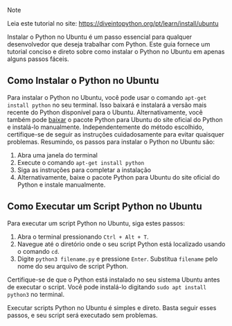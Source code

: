 > [!NOTE]
> Leia este tutorial no site: https://diveintopython.org/pt/learn/install/ubuntu

Instalar o Python no Ubuntu é um passo essencial para qualquer desenvolvedor que deseja trabalhar com Python. Este guia fornece um tutorial conciso e direto sobre como instalar o Python no Ubuntu em apenas alguns passos fáceis.

## Como Instalar o Python no Ubuntu

Para instalar o Python no Ubuntu, você pode usar o comando `apt-get install python` no seu terminal. Isso baixará e instalará a versão mais recente do Python disponível para o Ubuntu. Alternativamente, você também pode [baixar](https://www.python.org/downloads/) o pacote Python para Ubuntu do site oficial do Python e instalá-lo manualmente. Independentemente do método escolhido, certifique-se de seguir as instruções cuidadosamente para evitar quaisquer problemas. Resumindo, os passos para instalar o Python no Ubuntu são:

1. Abra uma janela do terminal
2. Execute o comando `apt-get install python`
3. Siga as instruções para completar a instalação
4. Alternativamente, baixe o pacote Python para Ubuntu do site oficial do Python e instale manualmente.

## Como Executar um Script Python no Ubuntu

Para executar um script Python no Ubuntu, siga estes passos:

1. Abra o terminal pressionando `Ctrl + Alt + T`.
2. Navegue até o diretório onde o seu script Python está localizado usando o comando `cd`.
3. Digite `python3 filename.py` e pressione `Enter`. Substitua `filename` pelo nome do seu arquivo de script Python.

Certifique-se de que o Python está instalado no seu sistema Ubuntu antes de executar o script. Você pode instalá-lo digitando `sudo apt install python3` no terminal.

Executar scripts Python no Ubuntu é simples e direto. Basta seguir esses passos, e seu script será executado sem problemas.
